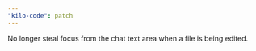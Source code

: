```yaml
---
"kilo-code": patch
---
```


No longer steal focus from the chat text area when a file is being edited.
